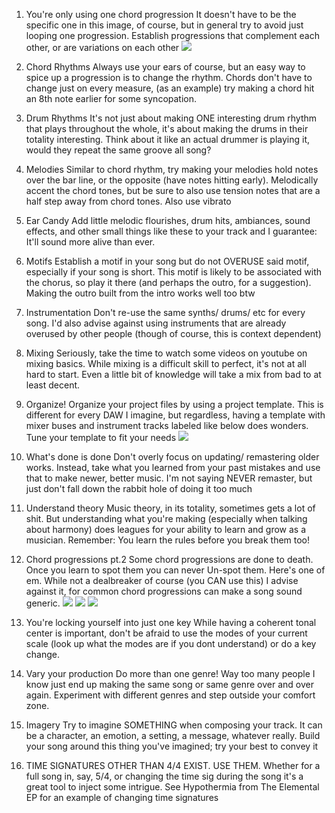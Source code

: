 1) You're only using one chord progression
It doesn't have to be the specific one in this image, of course, but in general try to avoid just looping one progression. Establish progressions that complement each other, or are variations on each other
![](https://pbs.twimg.com/media/Fm7O3WHX0AM_tX-?format=png&name=medium)

2) Chord Rhythms
Always use your ears of course, but an easy way to spice up a progression is to change the rhythm. Chords don't have to change just on every measure, (as an example) try making a chord hit an 8th note earlier for some syncopation.

3) Drum Rhythms
It's not just about making ONE interesting drum rhythm that plays throughout the whole, it's about making the drums in their totality interesting. Think about it like an actual drummer is playing it, would they repeat the same groove all song?

4) Melodies
Similar to chord rhythm, try making your melodies hold notes over the bar line, or the opposite (have notes hitting early). Melodically accent the chord tones, but be sure to also use tension notes that are a half step away from chord tones. Also use vibrato

5) Ear Candy
Add little melodic flourishes, drum hits, ambiances, sound effects, and other small things like these to your track and I guarantee: It'll sound more alive than ever.

6) Motifs
Establish a motif in your song but do not OVERUSE said motif, especially if your song is short. This motif is likely to be associated with the chorus, so play it there (and perhaps the outro, for a suggestion).
Making the outro built from the intro works well too btw

7) Instrumentation
Don't re-use the same synths/ drums/ etc for every song. I'd also advise against using instruments that are already overused by other people (though of course, this is context dependent)

8) Mixing
Seriously, take the time to watch some videos on youtube on mixing basics. While mixing is a difficult skill to perfect, it's not at all hard to start. Even a little bit of knowledge will take a mix from bad to at least decent.

9) Organize!
Organize your project files by using a project template. This is different for every DAW I imagine, but regardless, having a template with mixer buses and instrument tracks labeled like below does wonders. Tune your template to fit your needs
![](https://pbs.twimg.com/media/Fm7SEA-XEAAL88z?format=jpg&name=large)

10) What's done is done
Don't overly focus on updating/ remastering older works. Instead, take what you learned from your past mistakes and use that to make newer, better music. I'm not saying NEVER remaster, but just don't fall down the rabbit hole of doing it too much

11) Understand theory
Music theory, in its totality, sometimes gets a lot of shit. But understanding what you're making (especially when talking about harmony) does leagues for your ability to learn and grow as a musician. Remember: You learn the rules before you break them too!

12) Chord progressions pt.2
Some chord progressions are done to death. Once you learn to spot them you can never Un-spot them. Here's one of em. While not a dealbreaker of course (you CAN use this) I advise against it, for common chord progressions can make a song sound generic.
![](https://pbs.twimg.com/media/Fm7VAJ4XkAQ-vZj?format=png&name=medium)
![](https://pbs.twimg.com/media/Fm7jVxFWAAMWFK7?format=png&name=large)
![](https://pbs.twimg.com/media/Fm7jexNWAA0KfOk?format=png&name=medium)

13) You're locking yourself into just one key
While having a coherent tonal center is important, don't be afraid to use the modes of your current scale (look up what the modes are if you dont understand) or do a key change.

14) Vary your production
Do more than one genre! Way too many people I know just end up making the same song or same genre over and over again. Experiment with different genres and step outside your comfort zone.

15) Imagery
Try to imagine SOMETHING when composing your track. It can be a character, an emotion, a setting, a message, whatever really. Build your song around this thing you've imagined; try your best to convey it

16) TIME SIGNATURES OTHER THAN 4/4 EXIST. USE THEM.
Whether for a full song in, say, 5/4, or changing the time sig during the song it's a great tool to inject some intrigue. See Hypothermia from The Elemental EP for an example of changing time signatures
